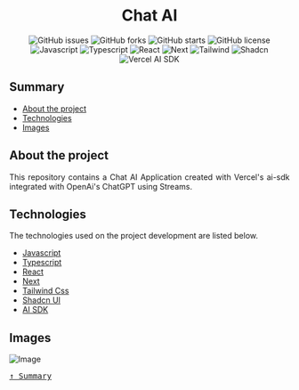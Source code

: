 <div align='justify'>

<div align='center'>

# **Chat AI**

</div>

<div align='center'>

![GitHub issues](https://img.shields.io/github/issues/gezielelyon/chat-ai)
![GitHub forks](https://img.shields.io/github/forks/gezielelyon/chat-ai)
![GitHub starts](https://img.shields.io/github/stars/gezielelyon/chat-ai)
![GitHub license](https://img.shields.io/github/license/gezielelyon/chat-ai)
![Javascript](https://img.shields.io/badge/Javascript-Language-yellow)
![Typescript](https://img.shields.io/badge/Typescript-Typing-blue)
![React](https://img.shields.io/badge/React-Interface-orange)
![Next](https://img.shields.io/badge/Next-Framework-white)
![Tailwind](https://img.shields.io/badge/Tailwind-Styles-blue)
![Shadcn](https://img.shields.io/badge/Shadcn-Components-green)
![Vercel AI SDK](https://img.shields.io/badge/AI-Components-brown)

</div>

## **Summary**

- [About the project](#about-the-project)
- [Technologies](#technologies)
- [Images](#images)

## **About the project**

This repository contains a Chat AI Application created with Vercel's ai-sdk integrated with OpenAi's ChatGPT using Streams.

## **Technologies**

The technologies used on the project development are listed below.

- [Javascript](https://developer.mozilla.org/pt-BR/docs/Web/JavaScript)
- [Typescript](https://www.typescriptlang.org/)
- [React](https://pt-br.reactjs.org/)
- [Next](https://nextjs.org/)
- [Tailwind Css](https://tailwindcss.com/)
- [Shadcn UI](https://ui.shadcn.com/)
- [AI SDK](https://sdk.vercel.ai/)

## **Images**

![Image](https://github.com/user-attachments/assets/be1e4008-6578-4f65-b381-64b0d433e84b)

<kbd>[&uarr; Summary](#summary)</kbd>

</div>
